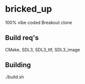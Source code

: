 # bricked_up
100% vibe coded Breakout clone

## Build req's
CMake, SDL3, SDL3_ttf, SDL3_image

## Building
./build.sh
